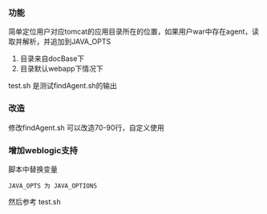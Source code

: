 ### 功能 ###

简单定位用户对应tomcat的应用目录所在的位置，如果用户war中存在agent，读取并解析，并追加到JAVA_OPTS

1. 目录来自docBase下
2. 目录默认webapp下情况下

test.sh 是测试findAgent.sh的输出

### 改造 ###

修改findAgent.sh 可以改造70-90行，自定义使用

### 增加weblogic支持 ###

脚本中替换变量 

	JAVA_OPTS 为 JAVA_OPTIONS

然后参考 test.sh